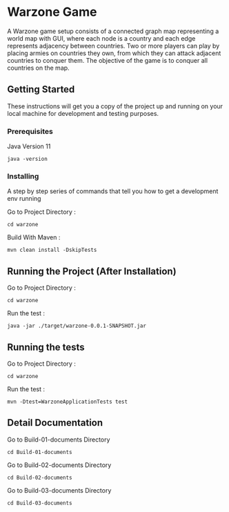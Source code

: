 # Warzone Game

A Warzone game setup consists of a connected graph map representing a world map with GUI, where each node is a country and each edge represents adjacency between
countries. Two or more players can play by placing armies on countries they own, from which they can attack adjacent countries to conquer them. The objective of the game is to conquer all countries on the map.

## Getting Started

These instructions will get you a copy of the project up and running on your local machine for development and testing purposes.

### Prerequisites

Java Version 11

```
java -version
```

### Installing 

A step by step series of commands that tell you how to get a development env running

Go to Project Directory : 

```
cd warzone 
```
Build With Maven :

```
mvn clean install -DskipTests
```

## Running the Project (After Installation)

Go to Project Directory :

```
cd warzone 
```

Run the test :

```
java -jar ./target/warzone-0.0.1-SNAPSHOT.jar
```

## Running the tests

Go to Project Directory :

```
cd warzone 
```

Run the test :

```
mvn -Dtest=WarzoneApplicationTests test
```
## Detail Documentation

Go to Build-01-documents Directory

```
cd Build-01-documents 
```
Go to Build-02-documents Directory

```
cd Build-02-documents 
```
Go to Build-03-documents Directory

```
cd Build-03-documents 
```
